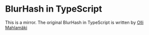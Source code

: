 # BlurHash in TypeScript

This is a mirror. The original BlurHash in TypeScript is written by [Olli Mahlamäki](https://github.com/omahlama)
